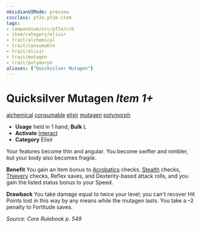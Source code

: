 ```yaml
---
obsidianUIMode: preview
cssclass: pf2e,pf2e-item
tags:
- compendium/src/pf2e/crb
- item/category/elixir
- trait/alchemical
- trait/consumable
- trait/elixir
- trait/mutagen
- trait/polymorph
aliases: ["Quicksilver Mutagen"]
---
```

# Quicksilver Mutagen *Item 1+*  
[alchemical](../../../rules/traits/alchemical.md)  [consumable](../../../rules/traits/consumable.md)  [elixir](../../../rules/traits/elixir.md)  [mutagen](../../../rules/traits/mutagen.md)  [polymorph](../../../rules/traits/polymorph.md)  

- **Usage** held in 1 hand; **Bulk** L
- **Activate** [Interact](../../../rules/actions/interact.md)
- **Category** Elixir

Your features become thin and angular. You become swifter and nimbler, but your body also becomes fragile.

**Benefit** You gain an item bonus to [Acrobatics](../../skills.md#Acrobatics) checks, [Stealth](../../skills.md#Stealth) checks, [Thievery](../../skills.md#Thievery) checks, Reflex saves, and Dexterity-based attack rolls, and you gain the listed status bonus to your Speed.

**Drawback** You take damage equal to twice your level; you can't recover Hit Points lost in this way by any means while the mutagen lasts. You take a –2 penalty to Fortitude saves.

*Source: Core Rulebook p. 549*